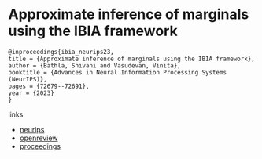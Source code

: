 # Approximate inference of marginals using the IBIA framework

```
@inproceedings{ibia_neurips23,
title = {Approximate inference of marginals using the IBIA framework},
author = {Bathla, Shivani and Vasudevan, Vinita},
booktitle = {Advances in Neural Information Processing Systems (NeurIPS)},
pages = {72679--72691},
year = {2023}
}
```

links
- [neurips](https://nips.cc/Conferences/2023/Schedule?showEvent=71902)
- [openreview](https://openreview.net/forum?id=MamHShmHiX)
- [proceedings](https://papers.nips.cc//paper_files/paper/2023/hash/e5beb17e56bbb8fd562efeefab79425f-Abstract-Conference.html)
